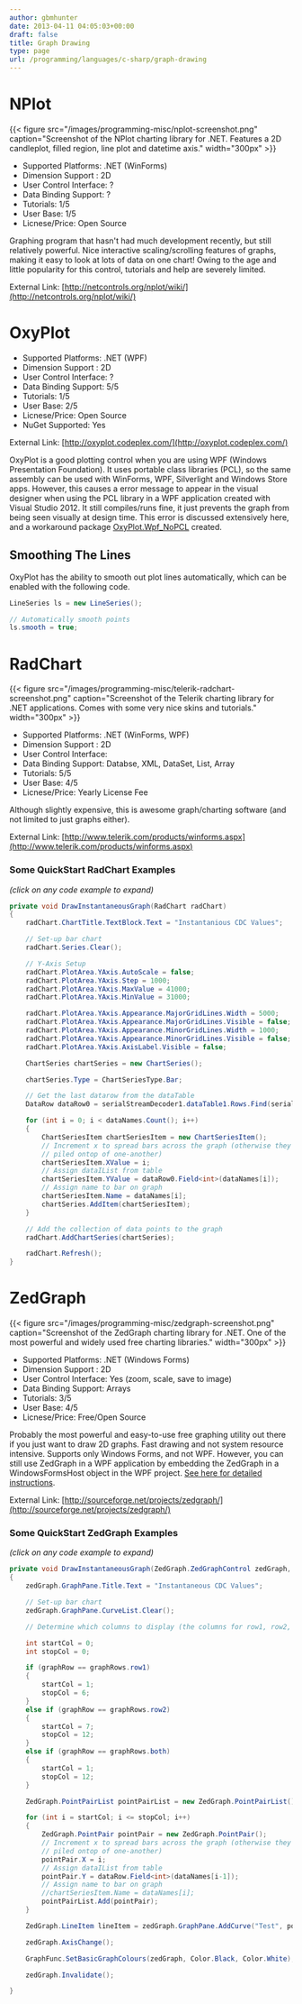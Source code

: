 ```yaml
---
author: gbmhunter
date: 2013-04-11 04:05:03+00:00
draft: false
title: Graph Drawing
type: page
url: /programming/languages/c-sharp/graph-drawing
---
```


# NPlot

{{< figure src="/images/programming-misc/nplot-screenshot.png" caption="Screenshot of the NPlot charting library for .NET. Features a 2D candleplot, filled region, line plot and datetime axis."  width="300px" >}}

* Supported Platforms: .NET (WinForms)
* Dimension Support : 2D
* User Control Interface: ?
* Data Binding Support: ?
* Tutorials: 1/5
* User Base: 1/5
* Licnese/Price: Open Source

Graphing program that hasn't had much development recently, but still relatively powerful. Nice interactive scaling/scrolling features of graphs, making it easy to look at lots of data on one chart! Owing to the age and little popularity for this control, tutorials and help are severely limited.

External Link: [http://netcontrols.org/nplot/wiki/](http://netcontrols.org/nplot/wiki/)

# OxyPlot

* Supported Platforms: .NET (WPF)
* Dimension Support : 2D
* User Control Interface: ?
* Data Binding Support: 5/5
* Tutorials: 1/5
* User Base: 2/5
* Licnese/Price: Open Source
* NuGet Supported: Yes

External Link: [http://oxyplot.codeplex.com/](http://oxyplot.codeplex.com/)

OxyPlot is a good plotting control when you are using WPF (Windows Presentation Foundation). It uses portable class libraries (PCL), so the same assembly can be used with WinForms, WPF, Silverlight and Windows Store apps. However, this causes a error message to appear in the visual designer when using the PCL library in a WPF application created with Visual Studio 2012. It still compiles/runs fine, it just prevents the graph from being seen visually at design time. This error is discussed extensively here, and a workaround package [OxyPlot.Wpf_NoPCL](http://nuget.org/packages/OxyPlot.Wpf_NoPCL/) created.

## Smoothing The Lines

OxyPlot has the ability to smooth out plot lines automatically, which can be enabled with the following code.

```c#    
LineSeries ls = new LineSeries();

// Automatically smooth points
ls.smooth = true;
```

# RadChart

{{< figure src="/images/programming-misc/telerik-radchart-screenshot.png" caption="Screenshot of the Telerik charting library for .NET applications. Comes with some very nice skins and tutorials."  width="300px" >}}

* Supported Platforms: .NET (WinForms, WPF)
* Dimension Support : 2D
* User Control Interface:
* Data Binding Support: Databse, XML, DataSet, List, Array
* Tutorials: 5/5
* User Base: 4/5
* Licnese/Price: Yearly License Fee

Although slightly expensive, this is awesome graph/charting software (and not limited to just graphs either).

External Link: [http://www.telerik.com/products/winforms.aspx](http://www.telerik.com/products/winforms.aspx)

### Some QuickStart RadChart Examples

_(click on any code example to expand)_

```c#    
private void DrawInstantaneousGraph(RadChart radChart)
{
    radChart.ChartTitle.TextBlock.Text = "Instantanious CDC Values";

    // Set-up bar chart
    radChart.Series.Clear();

    // Y-Axis Setup
    radChart.PlotArea.YAxis.AutoScale = false;
    radChart.PlotArea.YAxis.Step = 1000;
    radChart.PlotArea.YAxis.MaxValue = 41000;
    radChart.PlotArea.YAxis.MinValue = 31000;

    radChart.PlotArea.YAxis.Appearance.MajorGridLines.Width = 5000;
    radChart.PlotArea.YAxis.Appearance.MajorGridLines.Visible = false;
    radChart.PlotArea.YAxis.Appearance.MinorGridLines.Width = 1000;
    radChart.PlotArea.YAxis.Appearance.MinorGridLines.Visible = false;
    radChart.PlotArea.YAxis.AxisLabel.Visible = false;

    ChartSeries chartSeries = new ChartSeries();

    chartSeries.Type = ChartSeriesType.Bar;

    // Get the last datarow from the dataTable
    DataRow dataRow0 = serialStreamDecoder1.dataTable1.Rows.Find(serialStreamDecoder1.dataTable1.Rows.Count - 1);

    for (int i = 0; i < dataNames.Count(); i++)
    {
        ChartSeriesItem chartSeriesItem = new ChartSeriesItem();
        // Increment x to spread bars across the graph (otherwise they will be
        // piled ontop of one-another)
        chartSeriesItem.XValue = i;
        // Assign dataIList from table
        chartSeriesItem.YValue = dataRow0.Field<int>(dataNames[i]);
        // Assign name to bar on graph
        chartSeriesItem.Name = dataNames[i];
        chartSeries.AddItem(chartSeriesItem);
    }

    // Add the collection of data points to the graph
    radChart.AddChartSeries(chartSeries);

    radChart.Refresh();
}
```

# ZedGraph

{{< figure src="/images/programming-misc/zedgraph-screenshot.png" caption="Screenshot of the ZedGraph charting library for .NET. One of the most powerful and widely used free charting libraries."  width="300px" >}}

* Supported Platforms: .NET (Windows Forms)
* Dimension Support : 2D
* User Control Interface: Yes (zoom, scale, save to image)
* Data Binding Support: Arrays
* Tutorials: 3/5
* User Base: 4/5
* Licnese/Price: Free/Open Source

Probably the most powerful and easy-to-use free graphing utility out there if you just want to draw 2D graphs. Fast drawing and not system resource intensive. Supports only Windows Forms, and not WPF. However, you can still use ZedGraph in a WPF application by embedding the ZedGraph in a WindowsFormsHost object in the WPF project. [See here for detailed instructions](http://hintdesk.com/wpf-use-zedgraph-in-wpf-application/).

External Link: [http://sourceforge.net/projects/zedgraph/](http://sourceforge.net/projects/zedgraph/)

### Some QuickStart ZedGraph Examples

_(click on any code example to expand)_

```c#
private void DrawInstantaneousGraph(ZedGraph.ZedGraphControl zedGraph, DataRow dataRow, graphRows graphRow)
{
    zedGraph.GraphPane.Title.Text = "Instantaneous CDC Values";

    // Set-up bar chart
    zedGraph.GraphPane.CurveList.Clear();

    // Determine which columns to display (the columns for row1, row2, or both)

    int startCol = 0;
    int stopCol = 0;

    if (graphRow == graphRows.row1)
    {
        startCol = 1;
        stopCol = 6;
    }
    else if (graphRow == graphRows.row2)
    {
        startCol = 7;
        stopCol = 12;
    }
    else if (graphRow == graphRows.both)
    {
        startCol = 1;
        stopCol = 12;
    }

    ZedGraph.PointPairList pointPairList = new ZedGraph.PointPairList();

    for (int i = startCol; i <= stopCol; i++)
    {
        ZedGraph.PointPair pointPair = new ZedGraph.PointPair();
        // Increment x to spread bars across the graph (otherwise they will be
        // piled ontop of one-another)
        pointPair.X = i;
        // Assign dataIList from table
        pointPair.Y = dataRow.Field<int>(dataNames[i-1]);
        // Assign name to bar on graph
        //chartSeriesItem.Name = dataNames[i];
        pointPairList.Add(pointPair);
    }

    ZedGraph.LineItem lineItem = zedGraph.GraphPane.AddCurve("Test", pointPairList, Color.White);

    zedGraph.AxisChange();

    GraphFunc.SetBasicGraphColours(zedGraph, Color.Black, Color.White);

    zedGraph.Invalidate();

}
```